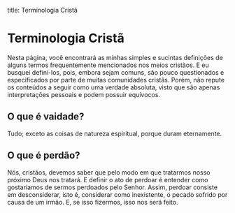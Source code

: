 title: Terminologia Cristã

# Terminologia Cristã

Nesta página, você encontrará as minhas simples e sucintas definições de alguns termos frequentemente mencionados nos meios cristãos. E eu busquei definí-los, pois, embora sejam comuns, são pouco questionados e especificados por parte de muitas comunidades cristãs. Porém, não repute os conteúdos a seguir como uma verdade absoluta, visto que são apenas interpretações pessoais e podem possuir equívocos.

## O que é vaidade?

Tudo; exceto as coisas de natureza espiritual, porque duram eternamente.

## O que é perdão?

Nós, cristãos, devemos saber que pelo modo em que tratarmos nosso próximo Deus nos tratará. E definir o ato de perdoar é entender como gostaríamos de sermos perdoados pelo Senhor. Assim, perdoar consiste em desconsiderar, isto é, considerar como inexistente, o pecado sofrido por causa de um irmão. E, se isso fizermos, isso nos será feito.

